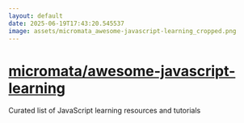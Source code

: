 ```yaml
---
layout: default
date: 2025-06-19T17:43:20.545537
image: assets/micromata_awesome-javascript-learning_cropped.png
---
```


# [micromata/awesome-javascript-learning](https://github.com/micromata/awesome-javascript-learning)

Curated list of JavaScript learning resources and tutorials

